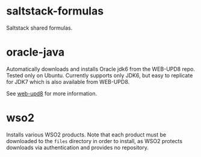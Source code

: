 saltstack-formulas
==================

Saltstack shared formulas.

# oracle-java

Automatically downloads and installs Oracle jdk6 from the WEB-UPD8 repo.  
Tested only on Ubuntu.  Currently supports only JDK6, but easy to 
replicate for JDK7 which is also available from WEB-UPD8.

See [web-upd8](http://www.webupd8.org/2012/01/install-oracle-java-jdk-7-in-ubuntu-via.html) for more information.

# wso2

Installs various WSO2 products.  Note that each product must be downloaded to
the `files` directory in order to install, as WSO2 protects downloads via
authentication and provides no repository.
